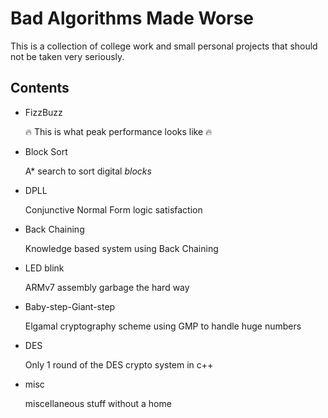 # Bad Algorithms Made Worse

This is a collection of college work and small personal projects that should not be taken very seriously.

## Contents

- FizzBuzz

   :fire: This is what peak performance looks like :fire:

- Block Sort

   A\* search to sort digital *blocks*

- DPLL

   Conjunctive Normal Form logic satisfaction

- Back Chaining

   Knowledge based system using Back Chaining

- LED blink

   ARMv7 assembly garbage the hard way

- Baby-step-Giant-step

   Elgamal cryptography scheme using GMP to handle huge numbers

- DES

   Only 1 round of the DES crypto system in c++

- misc

   miscellaneous stuff without a home

